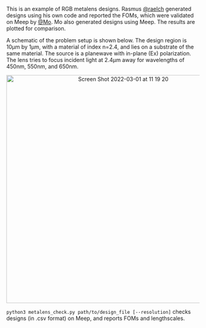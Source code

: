 This is an example of RGB metalens designs. Rasmus [@raelch](https://github.com/raelch) generated designs using his own code and reported the FOMs, which were validated on Meep by [@Mo](https://github.com/mochen4). Mo also generated designs using Meep. The results are plotted for comparison.

A schematic of the problem setup is shown below. The design region is 10μm by 1μm, with a material of index n=2.4, and lies on a substrate of the same material. The source is a planewave with in-plane (Ex) polarization. The lens tries to focus incident light at 2.4μm away for wavelengths of 450nm, 550nm, and 650nm.

<p align="center">
<img width="594" alt="Screen Shot 2022-03-01 at 11 19 20" src="https://user-images.githubusercontent.com/25192039/156206561-cd0fe0f2-a889-49c8-a377-ee085f62df20.png">
</p>




``python3 metalens_check.py path/to/design_file [--resolution]`` checks designs (in .csv format) on Meep, and reports FOMs and lengthscales.
